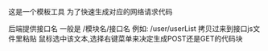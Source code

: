 这是一个模板工具
为了快速生成对应的网络请求代码

后端提供接口名 一般是 /模块名/接口名 
例如:  /user/userList   拷贝过来到接口js文件里粘贴
鼠标选中该文本,选择右键菜单来决定生成POST还是GET的代码块
